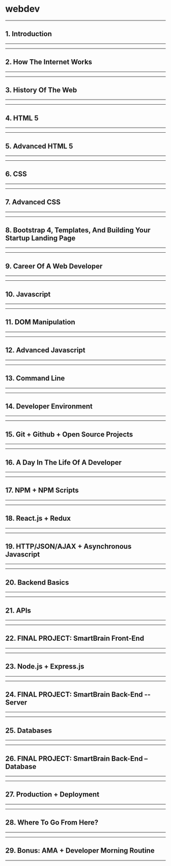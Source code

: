 # webdev

******************************************************************************************
## 1.	__Introduction__
******************************************************************************************

******************************************************************************************
## 2.	__How The Internet Works__
******************************************************************************************

******************************************************************************************
## 3.	__History Of The Web__
******************************************************************************************

******************************************************************************************
## 4. __HTML 5__
******************************************************************************************

******************************************************************************************
## 5.	Advanced HTML 5
******************************************************************************************

******************************************************************************************
## 6.	__CSS__
******************************************************************************************

******************************************************************************************
## 7.	__Advanced CSS__
******************************************************************************************

******************************************************************************************
## 8.	__Bootstrap 4, Templates, And Building Your Startup Landing Page__
******************************************************************************************

******************************************************************************************
## 9.	__Career Of A Web Developer__
******************************************************************************************

******************************************************************************************
## 10.	__Javascript__
******************************************************************************************

******************************************************************************************
## 11.	__DOM Manipulation__
******************************************************************************************

******************************************************************************************
## 12.	__Advanced Javascript__
******************************************************************************************

******************************************************************************************
## 13. __Command Line__
******************************************************************************************

******************************************************************************************
## 14.	__Developer Environment__
******************************************************************************************

******************************************************************************************
## 15.	__Git + Github + Open Source Projects__
******************************************************************************************

******************************************************************************************
## 16.	__A Day In The Life Of A Developer__
******************************************************************************************

******************************************************************************************
## 17.	__NPM + NPM Scripts__
******************************************************************************************

******************************************************************************************
## 18.	__React.js + Redux__
******************************************************************************************

******************************************************************************************
## 19.	__HTTP/JSON/AJAX + Asynchronous Javascript__
******************************************************************************************

******************************************************************************************
## 20.	__Backend Basics__
******************************************************************************************

******************************************************************************************
## 21. __APIs__
******************************************************************************************

******************************************************************************************
## 22.	__FINAL PROJECT: SmartBrain Front-End__
******************************************************************************************
	
******************************************************************************************
## 23.	__Node.js + Express.js__
******************************************************************************************

******************************************************************************************
## 24.	__FINAL PROJECT: SmartBrain Back-End -- Server__
******************************************************************************************

******************************************************************************************
## 25.	__Databases__
******************************************************************************************

******************************************************************************************
## 26.	__FINAL PROJECT: SmartBrain Back-End – Database__
******************************************************************************************

******************************************************************************************
## 27.	__Production + Deployment__
******************************************************************************************

******************************************************************************************
## 28.	__Where To Go From Here?__
******************************************************************************************

******************************************************************************************
## 29.	__Bonus: AMA + Developer Morning Routine__
******************************************************************************************

